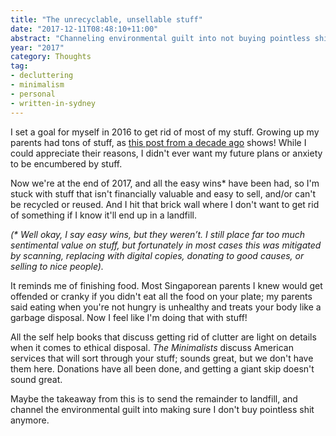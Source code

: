 ```yaml
---
title: "The unrecyclable, unsellable stuff"
date: "2017-12-11T08:48:10+11:00"
abstract: "Channeling environmental guilt into not buying pointless shit again."
year: "2017"
category: Thoughts
tag:
- decluttering
- minimalism
- personal
- written-in-sydney
---
```

I set a goal for myself in 2016 to get rid of most of my stuff. Growing up my parents had tons of stuff, as [this post from a decade ago] shows! While I could appreciate their reasons, I didn't ever want my future plans or anxiety to be encumbered by stuff.

Now we're at the end of 2017, and all the easy wins* have been had, so I'm stuck with stuff that isn't financially valuable and easy to sell, and/or can't be recycled or reused. And I hit that brick wall where I don't want to get rid of something if I know it'll end up in a landfill.

<p style="font-style:italic">(* Well okay, I say easy wins, but they weren’t. I still place far too much sentimental value on stuff, but fortunately in most cases this was mitigated by scanning, replacing with digital copies, donating to good causes, or selling to nice people).</p>

It reminds me of finishing food. Most Singaporean parents I knew would get offended or cranky if you didn't eat all the food on your plate; my parents said eating when you're not hungry is unhealthy and treats your body like a garbage disposal. Now I feel like I'm doing that with stuff!

All the self help books that discuss getting rid of clutter are light on details when it comes to ethical disposal. *The Minimalists* discuss American services that will sort through your stuff; sounds great, but we don't have them here. Donations have all been done, and getting a giant skip doesn't sound great.

Maybe the takeaway from this is to send the remainder to landfill, and channel the environmental guilt into making sure I don't buy pointless shit anymore.

[this post from a decade ago]: https://rubenerd.com/unpacking-singapore-day-one/

